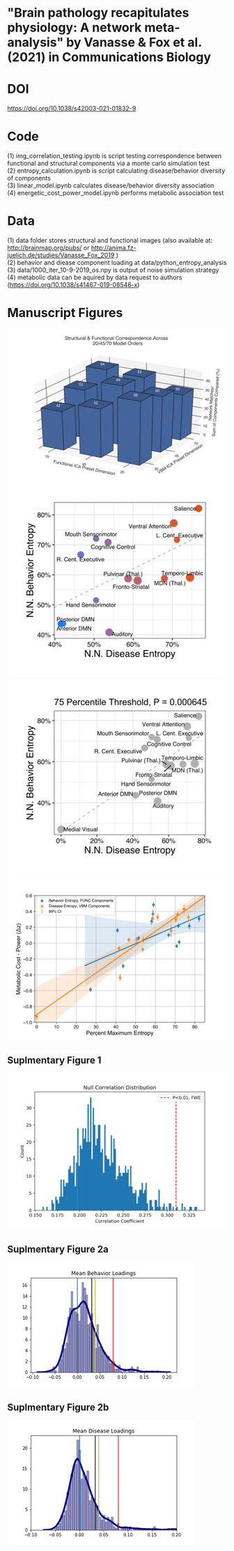 # "Brain pathology recapitulates physiology: A network meta-analysis" by Vanasse & Fox et al. (2021) in Communications Biology 
# DOI
https://doi.org/10.1038/s42003-021-01832-9

# Code
(1) img_correlation_testing.ipynb is script testing correspondence between functional and structural components via a monte carlo simulation test <br />
(2) entropy_calculation.ipynb is script calculating disease/behavior diversity of components <br /> 
(3) linear_model.ipynb calculates disease/behavior diversity association <br />
(4) energetic_cost_power_model.ipynb performs metabolic association test <br />

# Data
(1) data folder stores structural and functional images (also available at: http://brainmap.org/pubs/ or http://anima.fz-juelich.de/studies/Vanasse_Fox_2019 ) <br />
(2) behavior and diease component loading at data/python_entropy_analysis <br />
(3) data/1000_iter_10-9-2019_os.npy is output of noise simulation strategy <br />
(4) metabolic data can be aquired by data request to authors (https://doi.org/10.1038/s41467-019-08546-x) 

# Manuscript Figures
![Figure 1](figures/figure_5.png)
![Figure 2](figures/linear_model_75perc_nomedvis.png)
![Figure 2](figures/linear_model_75perc.png)
![Figure 4](figures/figure_4.png)

## Suplmentary Figure 1
![Suplementary Figure 1](figures/sup_figure_1.png)


## Suplmentary Figure 2a
![Suplementary Figure 2a](figures/sup_figure_2a.png)

## Suplmentary Figure 2b
![Suplementary Figure 2b](figures/sup_figure_2b.png)
